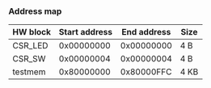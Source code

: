### Address map

HW block | Start address | End address | Size
-------- | ------------- | ----------- | ----
CSR_LED | 0x00000000 | 0x00000000 | 4 B
CSR_SW | 0x00000004 | 0x00000004 | 4 B
testmem | 0x80000000 | 0x80000FFС | 4 KB
